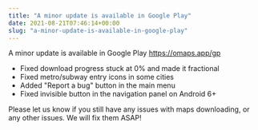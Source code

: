 ```yaml
---
title: "A minor update is available in Google Play"
date: 2021-08-21T07:46:14+00:00
slug: "a-minor-update-is-available-in-google-play"
---
```


A minor update is available in Google Play <https://omaps.app/gp>

* Fixed download progress stuck at 0% and made it fractional
* Fixed metro/subway entry icons in some cities
* Added "Report a bug" button in the main menu
* Fixed invisible button in the navigation panel on Android 6+

Please let us know if you still have any issues with maps downloading, or any other issues. We will fix them ASAP!
